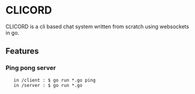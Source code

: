 # CLICORD 

CLICORD is a cli based chat system written from scratch using websockets in go.

## Features 

### Ping pong server 

```
   in /client : $ go run *.go ping 
   in /server : $ go run *.go
```


